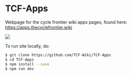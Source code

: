# TCF-Apps
Webpage for the cycle frontier wiki apps pages, found here: https://apps.thecyclefrontier.wiki

[![](https://img.shields.io/static/v1?label=Support%20us&message=%E2%9D%A4&logo=KoFi&color=%23fe8e86)](https://ko-fi.com/tcfwiki)

To run site locally, do: 
```sh
$ git clone https://github.com/TCF-Wiki/TCF-Apps
$ cd TCF-Apps
$ npm install --save
$ npm run dev
```
